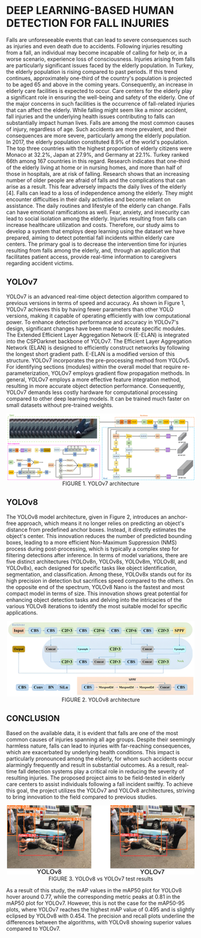 # DEEP LEARNING-BASED HUMAN DETECTION FOR FALL INJURIES

Falls are unforeseeable events that can lead to severe consequences such as injuries and even death due to accidents. Following injuries resulting from a fall, an individual may become incapable of calling for help or, in a worse scenario, experience loss of consciousness. Injuries arising from falls are particularly significant issues faced by the elderly population. In Turkey, the elderly population is rising  compared to past periods. If this trend continues, approximately one-third of the country's population is projected to be aged 65 and above in the coming years. Consequently, an increase in elderly care facilities is expected to occur.
   Care centers for the elderly play a significant role in ensuring the well-being and safety of the elderly. One of the major concerns in such facilities is the occurrence of fall-related injuries that can affect the elderly. While falling might seem like a minor accident, fall injuries and the underlying health issues contributing to falls can substantially impact human lives. Falls are among the most common causes of injury, regardless of age. Such accidents are more prevalent, and their consequences are more severe, particularly among the elderly population. In 2017, the elderly population constituted 8.9% of the world's population. The top three countries with the highest proportion of elderly citizens were Monaco at 32.2%, Japan at 27.9%, and Germany at 22.1%. Turkey ranked 66th among 167 countries in this regard.
   Research indicates that one-third of the elderly living at home or in nursing homes, and more than half of those in hospitals, are at risk of falling. Research shows that an increasing number of older people are afraid of falls and the complications that can arise as a result. This fear adversely impacts the daily lives of the elderly [4]. Falls can lead to a loss of independence among the elderly. They might encounter difficulties in their daily activities and become reliant on assistance. The daily routines and lifestyle of the elderly can change. Falls can have emotional ramifications as well. Fear, anxiety, and insecurity can lead to social isolation among the elderly. Injuries resulting from falls can increase healthcare utilization and costs.
   Therefore, our study aims to develop a system that employs deep learning using the dataset we have prepared, aiming to detect potential fall incidents within elderly care centers. The primary goal is to decrease the intervention time for injuries resulting from falls among the elderly, and, through an application that facilitates patient access, provide real-time information to caregivers regarding accident victims.


## YOLOv7
   YOLOv7 is an advanced real-time object detection algorithm compared to previous versions in terms of speed and accuracy. As shown in Figure 1, YOLOv7 achieves this by having fewer parameters than other YOLO versions, making it capable of operating efficiently with low computational power. To enhance detection performance and accuracy in YOLOv7's design, significant changes have been made to create specific modules. The Extended Efficient Layer Aggregation Network (E-ELAN) is integrated into the CSPDarknet backbone of YOLOv7. The Efficient Layer Aggregation Network (ELAN) is designed to efficiently construct networks by following the longest short gradient path. E-ELAN is a modified version of this structure. YOLOv7 incorporates the pre-processing method from YOLOv5. For identifying sections (modules) within the overall model that require re-parameterization, YOLOv7 employs gradient flow propagation methods. In general, YOLOv7 employs a more effective feature integration method, resulting in more accurate object detection performance. Consequently, YOLOv7 demands less costly hardware for computational processing compared to other deep learning models. It can be trained much faster on small datasets without pre-trained weights.


<p align="center"><img src="img/yolov7.png" alt="alt" width="750" align="center"/> <br/>
                                          FIGURE 1. YOLOv7 architecture </p>

## YOLOv8
   The YOLOv8 model architecture, given in Figure 2, introduces an anchor-free approach, which means it no longer relies on predicting an object's distance from predefined anchor boxes. Instead, it directly estimates the object's center. This innovation reduces the number of predicted bounding boxes, leading to a more efficient Non-Maximum Suppression (NMS) process during post-processing, which is typically a complex step for filtering detections after inference. In terms of model variations, there are five distinct architectures (YOLOv8n, YOLOv8s, YOLOv8m, YOLOv8l, and YOLOv8x), each designed for specific tasks like object identification, segmentation, and classification. Among these, YOLOv8x stands out for its high precision in detection but sacrifices speed compared to the others. On the opposite end of the spectrum, YOLOv8 Nano is the fastest and most compact model in terms of size. This innovation shows great potential for enhancing object detection tasks and delving into the intricacies of the various YOLOv8 iterations to identify the most suitable model for specific applications.
   
<p align="center"><img src="img/yolov8.png" alt="alt" width="500" align="center"/><br/>
                                          FIGURE 2. YOLOv8 architecture </p>

## CONCLUSION
   
   Based on the available data, it is evident that falls are one of the most common causes of injuries spanning all age groups. Despite their seemingly harmless nature, falls can lead to injuries with far-reaching consequences, which are exacerbated by underlying health conditions. This impact is particularly pronounced among the elderly, for whom such accidents occur alarmingly frequently and result in substantial outcomes. As a result, real-time fall detection systems play a critical role in reducing the severity of resulting injuries. The proposed project aims to be field-tested in elderly care centers to assist individuals following a fall incident swiftly. To achieve this goal, the project utilizes the YOLOv7 and YOLOv8 architectures, striving to bring innovation to the field compared to previous studies.

<p align="center"> <img src="img/output.png" alt="alt" width="500" /> <br/>
                                    FIGURE 3. YOLOv8 vs YOLOv7 test results</p>

   As a result of this study, the mAP values in the mAP50 plot for YOLOv8 hover around 0.77, while the corresponding metric peaks at 0.81 in the mAP50 plot for YOLOv7. However, this is not the case for the mAP50-95 plots, where YOLOv7 reaches the highest mAP value of 0.495 and is slightly eclipsed by YOLOv8 with 0.454. The precision and recall plots underline the differences between the algorithms, with YOLOv8 showing superior values compared to YOLOv7.



